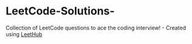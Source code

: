 # LeetCode-Solutions-
Collection of LeetCode questions to ace the coding interview! - Created using [LeetHub](https://github.com/QasimWani/LeetHub)
